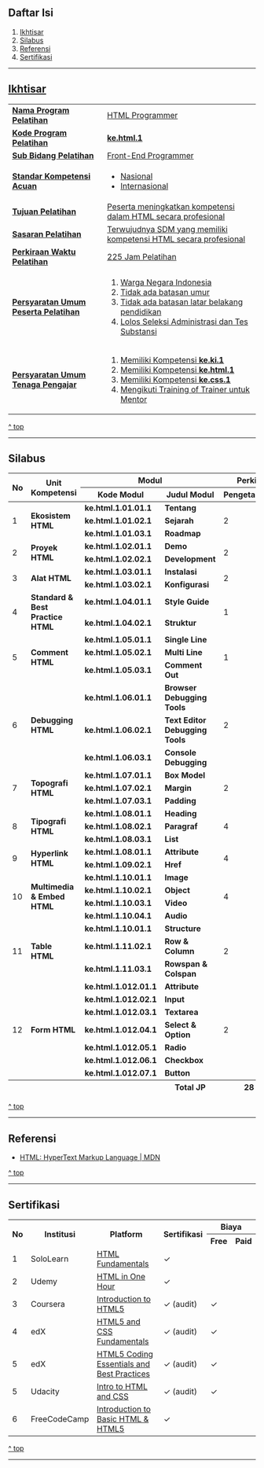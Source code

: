 <h2>Daftar Isi</h2>

<ol>
  <li><a href="#ikhtisar" title="Ikhtisar">Ikhtisar</li>
  <li><a href="#silabus" title="Silabus">Silabus</li>
  <li><a href="#referensi" title="Referensi">Referensi</li>
  <li><a href="#sertifikasi" title="Sertifikasi">Sertifikasi</li>
</ol>

<hr>

<h2 id="ikhtisar">Ikhtisar</h2>

<table>
  <tbody>
    <tr>
      <td><strong>Nama Program Pelatihan</strong></td>
      <td>HTML Programmer</td>
    </tr>
    <tr>
      <td><strong>Kode Program Pelatihan</strong></td>
      <td><strong>ke.html.1</strong></td>
    </tr>
    <tr>
      <td><strong>Sub Bidang Pelatihan</strong></td>
      <td>Front-End Programmer</td>
    </tr>
    <tr>
      <td><strong>Standar Kompetensi Acuan</strong></td>
      <td>
        <ul>
          <li>Nasional</li>
          <li>Internasional</li>
        </ul>
      </td>
    </tr>
    <tr>
      <td><strong>Tujuan Pelatihan</strong></td>
      <td>Peserta meningkatkan kompetensi dalam HTML secara profesional</td>
    </tr>
    <tr>
      <td><strong>Sasaran Pelatihan</strong></td>
      <td>Terwujudnya SDM yang memiliki kompetensi HTML secara profesional</td>
    </tr>
    <tr>
      <td><strong>Perkiraan Waktu Pelatihan</th>
      <td>225 Jam Pelatihan</td>
    </tr>
    <tr>
      <td><strong>Persyaratan Umum Peserta Pelatihan</strong></td>
      <td>
        <ol>
          <li>Warga Negara Indonesia</li>
          <li>Tidak ada batasan umur</li>
          <li>Tidak ada batasan latar belakang pendidikan</li>
          <li>Lolos Seleksi Administrasi dan Tes Substansi</li>
        </ol>
      </td>
    </tr>
    <tr>
      <td><strong>Persyaratan Umum Tenaga Pengajar</strong></td>
      <td>
        <ol>
          <li>Memiliki Kompetensi <a href="../../kurikulum-ki" title="Komputer & Internet"><strong>ke.ki.1</strong></a></li>
          <li>Memiliki Kompetensi <strong>ke.html.1</strong></li>
          <li>Memiliki Kompetensi <strong>ke.css.1</strong></li>
          <li>Mengikuti Training of Trainer untuk Mentor</li>
        </ol>
      </td>
    </tr>
  </tbody>
</table>

<a href="#daftar-isi" title="^ top">^ top</a>

<hr>

<h2>Silabus</h2>

<table>
  <thead>
      <tr>
          <th rowspan="2" colspan="1">No</th>
          <th rowspan="2">Unit Kompetensi</th>
          <th rowspan="1" colspan="2">Modul</th>
          <th rowspan="1" colspan="3">Perkiraan Waktu Pelatihan (JP)</th>
      </tr>
      <tr>
          <th>Kode Modul</th>
          <th>Judul Modul</th>
          <th>Pengetahuan</th>
          <th>Keterampilan</th>
          <th>Jumlah</th>
      </tr>
  </thead>
  <tbody>
      <tr>
          <td rowspan="3">1</td>
          <td rowspan="3"><strong>Ekosistem HTML</strong></td>
          <td><strong>ke.html.1.01.01.1</strong></td>
          <td><strong>Tentang</strong></td>
          <td rowspan="3">2</td>
          <td rowspan="3">0</td>
          <td rowspan="3">2</td>
      </tr>
      <tr>
          <td><strong>ke.html.1.01.02.1</strong></td>
          <td><strong>Sejarah</strong></td>
      </tr>
      <tr>
          <td><strong>ke.html.1.01.03.1</strong></td>
          <td><strong>Roadmap</strong></td>
      </tr>
      <tr>
          <td rowspan="2">2</td>
          <td rowspan="2"><strong>Proyek HTML</strong></td>
          <td><strong>ke.html.1.02.01.1</strong></td>
          <td><strong>Demo</strong></td>
          <td rowspan="2">2</td>
          <td rowspan="2">4</td>
          <td rowspan="2">6</td>
      </tr>
      <tr>
          <td><strong>ke.html.1.02.02.1</strong></td>
          <td><strong>Development</strong></td>
      </tr>
      <tr>
          <td rowspan="2">3</td>
          <td rowspan="2"><strong>Alat HTML</strong></td>
          <td><strong>ke.html.1.03.01.1</strong></td>
          <td><strong>Instalasi</strong></td>
          <td rowspan="2">2</td>
          <td rowspan="2">4</td>
          <td rowspan="2">6</td>
      </tr>
      <tr>
          <td><strong>ke.html.1.03.02.1</strong></td>
          <td><strong>Konfigurasi</strong></td>
      </tr>
      <tr>
          <td rowspan="2">4</td>
          <td rowspan="2"><strong>Standard & Best Practice HTML</strong></td>
          <td><strong>ke.html.1.04.01.1</strong></td>
          <td><strong>Style Guide</strong></td>
          <td rowspan="2">1</td>
          <td rowspan="2">1</td>
          <td rowspan="2">2</td>
      </tr>
      <tr>
          <td><strong>ke.html.1.04.02.1</strong></td>
          <td><strong>Struktur</strong></td>
      </tr>
      <tr>
          <td rowspan="3">5</td>
          <td rowspan="3"><strong>Comment HTML</strong></td>
          <td><strong>ke.html.1.05.01.1</strong></td>
          <td><strong>Single Line</strong></td>
          <td rowspan="3">1</td>
          <td rowspan="3">1</td>
          <td rowspan="3">2</td>
      </tr>
      <tr>
          <td><strong>ke.html.1.05.02.1</strong></td>
          <td><strong>Multi Line</strong></td>
      </tr>
      <tr>
          <td><strong>ke.html.1.05.03.1</strong></td>
          <td><strong>Comment Out</strong></td>
      </tr>
      <tr>
        <td rowspan="3">6</td>
        <td rowspan="3"><strong>Debugging HTML</strong></td>
        <td><strong>ke.html.1.06.01.1</strong></td>
        <td><strong>Browser Debugging Tools</strong></td>
        <td rowspan="3">2</td>
        <td rowspan="3">4</td>
        <td rowspan="3">6</td>
    </tr>
    <tr>
        <td><strong>ke.html.1.06.02.1</strong></td>
        <td><strong>Text Editor Debugging Tools</strong></td>
    </tr>
    <tr>
        <td><strong>ke.html.1.06.03.1</strong></td>
        <td><strong>Console Debugging</strong></td>
    </tr>
      <tr>
          <td rowspan="3">7</td>
          <td rowspan="3"><strong>Topografi HTML</strong></td>
          <td><strong>ke.html.1.07.01.1</strong></td>
          <td><strong>Box Model</strong></td>
          <td rowspan="3">2</td>
          <td rowspan="3">2</td>
          <td rowspan="3">4</td>
      </tr>
      <tr>
          <td><strong>ke.html.1.07.02.1</strong></td>
          <td><strong>Margin</strong></td>
      </tr>
      <tr>
          <td><strong>ke.html.1.07.03.1</strong></td>
          <td><strong>Padding</strong></td>
      </tr>
      <tr>
          <td rowspan="3">8</td>
          <td rowspan="3"><strong>Tipografi HTML</strong></td>
          <td><strong>ke.html.1.08.01.1</strong></td>
          <td><strong>Heading</strong></td>
          <td rowspan="3">4</td>
          <td rowspan="3">8</td>
          <td rowspan="3">12</td>
      </tr>
      <tr>
          <td><strong>ke.html.1.08.02.1</strong></td>
          <td><strong>Paragraf</strong></td>
      </tr>
      <tr>
          <td><strong>ke.html.1.08.03.1</strong></td>
          <td><strong>List</strong></td>
      </tr>
      <tr>
          <td rowspan="2">9</td>
          <td rowspan="2"><strong>Hyperlink HTML</strong></td>
          <td><strong>ke.html.1.08.01.1</strong></td>
          <td><strong>Attribute</strong></td>
          <td rowspan="2">4</td>
          <td rowspan="2">6</td>
          <td rowspan="2">10</td>
      </tr>
      <tr>
          <td><strong>ke.html.1.09.02.1</strong></td>
          <td><strong>Href</strong></td>
      </tr>
      <tr>
          <td rowspan="4">10</td>
          <td rowspan="4"><strong>Multimedia & Embed HTML</strong></td>
          <td><strong>ke.html.1.10.01.1</strong></td>
          <td><strong>Image</strong></td>
          <td rowspan="4">4</td>
          <td rowspan="4">8</td>
          <td rowspan="4">12</td>
      </tr>
      <tr>
          <td><strong>ke.html.1.10.02.1</strong></td>
          <td><strong>Object</strong></td>
      </tr>
      <tr>
          <td><strong>ke.html.1.10.03.1</strong></td>
          <td><strong>Video</strong></td>
      </tr>
      <tr>
          <td><strong>ke.html.1.10.04.1</strong></td>
          <td><strong>Audio</strong></td>
      </tr>
      <tr>
          <td rowspan="3">11</td>
          <td rowspan="3"><strong>Table HTML</strong></td>
          <td><strong>ke.html.1.10.01.1</strong></td>
          <td><strong>Structure</strong></td>
          <td rowspan="3">2</td>
          <td rowspan="3">6</td>
          <td rowspan="3">8</td>
      </tr>
      <tr>
          <td><strong>ke.html.1.11.02.1</strong></td>
          <td><strong>Row & Column</strong></td>
      </tr>
      <tr>
          <td><strong>ke.html.1.11.03.1</strong></td>
          <td><strong>Rowspan & Colspan</strong></td>
      </tr>
      <tr>
          <td rowspan="7">12</td>
          <td rowspan="7"><strong>Form HTML</strong></td>
          <td><strong>ke.html.1.012.01.1</strong></td>
          <td><strong>Attribute</strong></td>
          <td rowspan="7">2</td>
          <td rowspan="7">6</td>
          <td rowspan="7">8</td>
      </tr>
      <tr>
          <td><strong>ke.html.1.012.02.1</strong></td>
          <td><strong>Input</strong></td>
      </tr>
      <tr>
        <td><strong>ke.html.1.012.03.1</strong></td>
        <td><strong>Textarea</strong></td>
    </tr>
      <tr>
          <td><strong>ke.html.1.012.04.1</strong></td>
          <td><strong>Select & Option</strong></td>
      </tr>
      <tr>
          <td><strong>ke.html.1.012.05.1</strong></td>
          <td><strong>Radio</strong></td>
      </tr>
      <tr>
        <td><strong>ke.html.1.012.06.1</strong></td>
        <td><strong>Checkbox</strong></td>
    </tr>
    <tr>
      <td><strong>ke.html.1.012.07.1</strong></td>
      <td><strong>Button</strong></td>
  </tr>
  </tbody>
  <tfoot>
      <tr>
          <td colspan="3"></td>
          <th>Total JP</th>
          <th>28</th>
          <th>54</th>
          <th>82</th>
      </tr>
  </tfoot>
</table>

<a href="#daftar-isi" title="^ top">^ top</a>

<hr>

<h2>Referensi</h2>

<ul>
  <li><a href="https://developer.mozilla.org/en-US/docs/Web/HTML" title="HTML: HyperText Markup Language | MDN">HTML: HyperText Markup Language | MDN</a></li>
</ul>

<a href="#daftar-isi" title="^ top">^ top</a>

<hr>

<h2>Sertifikasi</h2>

<table>
  <tr>
    <tr>
    <th rowspan="2">No</th>
    <th rowspan="2">Institusi</th>
    <th rowspan="2">Platform</th>
    <th rowspan="2">Sertifikasi</th>
    <th colspan="2">Biaya</th>
  </tr>
  <tr>
    <th>Free</th>
    <th>Paid</th>
  </tr>
  <tr>
    <td>1</td>
    <td>SoloLearn</td>
    <td><a href="https://www.sololearn.com/Course/HTML/" title="HTML Fundamentals">HTML Fundamentals</a></td>
    <td>✓</td>
    <td></td>
  </tr>
  <tr>
    <td>2</td>
    <td>Udemy</td>
    <td><a href="https://www.udemy.com/course/html-in-one-hour/" title="HTML in One Hour">HTML in One Hour</a></td>
    <td>✓</td>
    <td></td>
  </tr>
  <tr>
    <td>3</td>
    <td>Coursera</td>
    <td><a href="https://www.coursera.org/learn/html" title="Introduction to HTML5">Introduction to HTML5</a></td>
    <td>✓ (audit)</td>
    <td>✓</td>
  </tr>
  <tr>
    <td>4</td>
    <td>edX</td>
    <td><a href="https://www.edx.org/course/html5-and-css-fundamentals" title="HTML5 and CSS Fundamentals">HTML5 and CSS Fundamentals</a></td>
    <td>✓ (audit)</td>
    <td>✓</td>
  </tr>
  <tr>
    <td>5</td>
    <td>edX</td>
    <td><a href="https://www.edx.org/course/html5-coding-essentials-and-best-practices" title="HTML5 Coding Essentials and Best Practices">HTML5 Coding Essentials and Best Practices</a></td>
    <td>✓ (audit)</td>
    <td>✓</td>
  </tr>
  <tr>
    <td>5</td>
    <td>Udacity</td>
    <td><a href="https://www.udacity.com/course/intro-to-html-and-css--ud001" title="Intro to HTML and CSS">Intro to HTML and CSS</a></td>
    <td>✓ (audit)</td>
    <td>✓</td>
  </tr>
  <tr>
    <td>6</td>
    <td>FreeCodeCamp</td>
    <td><a href="https://www.freecodecamp.org/learn/responsive-web-design/basic-html-and-html5/" title="Introduction to Basic HTML & HTML5">Introduction to Basic HTML & HTML5</a></td>
    <td>✓</td>
    <td></td>
  </tr>
</table>

<a href="#daftar-isi" title="^ top">^ top</a>

<hr>
